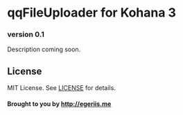 # qqFileUploader for Kohana 3
### version 0.1

Description coming soon.

## License

MIT License. See [LICENSE](https://github.com/egeriis/Mustache-for-Kohana-3/blob/master/LICENSE) for details.

#### Brought to you by <http://egeriis.me>